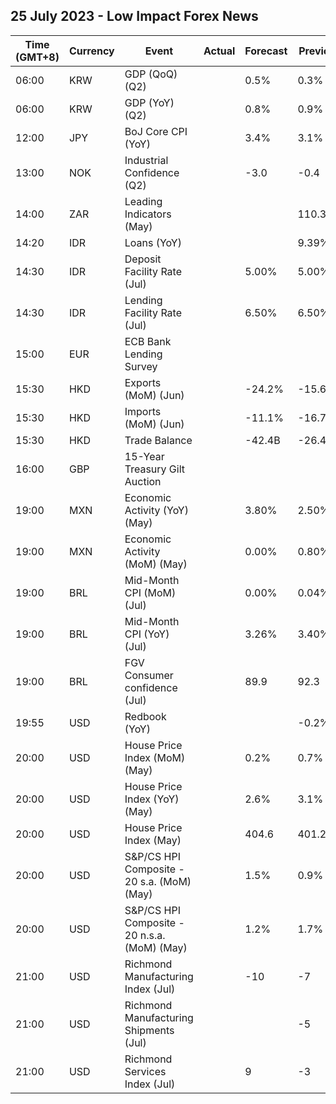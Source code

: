 ## 25 July 2023 - Low Impact Forex News

| Time (GMT+8) | Currency | Event | Actual | Forecast | Previous |
|------|----------|-------|--------|----------|----------|
| 06:00 | KRW | GDP (QoQ) (Q2) |  | 0.5% | 0.3% |
| 06:00 | KRW | GDP (YoY) (Q2) |  | 0.8% | 0.9% |
| 12:00 | JPY | BoJ Core CPI (YoY) |  | 3.4% | 3.1% |
| 13:00 | NOK | Industrial Confidence (Q2) |  | -3.0 | -0.4 |
| 14:00 | ZAR | Leading Indicators (May) |  |  | 110.30% |
| 14:20 | IDR | Loans (YoY) |  |  | 9.39% |
| 14:30 | IDR | Deposit Facility Rate (Jul) |  | 5.00% | 5.00% |
| 14:30 | IDR | Lending Facility Rate (Jul) |  | 6.50% | 6.50% |
| 15:00 | EUR | ECB Bank Lending Survey |  |  |  |
| 15:30 | HKD | Exports (MoM) (Jun) |  | -24.2% | -15.6% |
| 15:30 | HKD | Imports (MoM) (Jun) |  | -11.1% | -16.7% |
| 15:30 | HKD | Trade Balance |  | -42.4B | -26.4B |
| 16:00 | GBP | 15-Year Treasury Gilt Auction |  |  |  |
| 19:00 | MXN | Economic Activity (YoY) (May) |  | 3.80% | 2.50% |
| 19:00 | MXN | Economic Activity (MoM) (May) |  | 0.00% | 0.80% |
| 19:00 | BRL | Mid-Month CPI (MoM) (Jul) |  | 0.00% | 0.04% |
| 19:00 | BRL | Mid-Month CPI (YoY) (Jul) |  | 3.26% | 3.40% |
| 19:00 | BRL | FGV Consumer confidence (Jul) |  | 89.9 | 92.3 |
| 19:55 | USD | Redbook (YoY) |  |  | -0.2% |
| 20:00 | USD | House Price Index (MoM) (May) |  | 0.2% | 0.7% |
| 20:00 | USD | House Price Index (YoY) (May) |  | 2.6% | 3.1% |
| 20:00 | USD | House Price Index (May) |  | 404.6 | 401.2 |
| 20:00 | USD | S&P/CS HPI Composite - 20 s.a. (MoM) (May) |  | 1.5% | 0.9% |
| 20:00 | USD | S&P/CS HPI Composite - 20 n.s.a. (MoM) (May) |  | 1.2% | 1.7% |
| 21:00 | USD | Richmond Manufacturing Index (Jul) |  | -10 | -7 |
| 21:00 | USD | Richmond Manufacturing Shipments (Jul) |  |  | -5 |
| 21:00 | USD | Richmond Services Index (Jul) |  | 9 | -3 |
